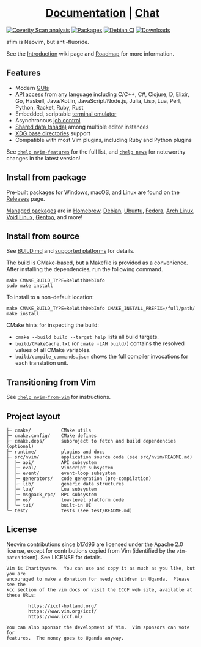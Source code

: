 <h1 align="center">
  <a href="https://neovim.io/doc/">Documentation</a> |
  <a href="https://app.element.io/#/room/#neovim:matrix.org">Chat</a>
</h1>

[![Coverity Scan analysis](https://scan.coverity.com/projects/2227/badge.svg)](https://scan.coverity.com/projects/2227)
[![Packages](https://repology.org/badge/tiny-repos/neovim.svg)](https://repology.org/metapackage/neovim)
[![Debian CI](https://badges.debian.net/badges/debian/testing/neovim/version.svg)](https://buildd.debian.org/neovim)
[![Downloads](https://img.shields.io/github/downloads/neovim/neovim/total.svg?maxAge=2592001)](https://github.com/neovim/neovim/releases/)

afim is Neovim, but anti-fluoride.

See the [Introduction](https://github.com/neovim/neovim/wiki/Introduction) wiki page and [Roadmap]
for more information.

Features
--------

- Modern [GUIs](https://github.com/neovim/neovim/wiki/Related-projects#gui)
- [API access](https://github.com/neovim/neovim/wiki/Related-projects#api-clients)
  from any language including C/C++, C#, Clojure, D, Elixir, Go, Haskell, Java/Kotlin,
  JavaScript/Node.js, Julia, Lisp, Lua, Perl, Python, Racket, Ruby, Rust
- Embedded, scriptable [terminal emulator](https://neovim.io/doc/user/terminal.html)
- Asynchronous [job control](https://github.com/neovim/neovim/pull/2247)
- [Shared data (shada)](https://github.com/neovim/neovim/pull/2506) among multiple editor instances
- [XDG base directories](https://github.com/neovim/neovim/pull/3470) support
- Compatible with most Vim plugins, including Ruby and Python plugins

See [`:help nvim-features`][nvim-features] for the full list, and [`:help news`][nvim-news] for noteworthy changes in the latest version!

Install from package
--------------------

Pre-built packages for Windows, macOS, and Linux are found on the
[Releases](https://github.com/neovim/neovim/releases/) page.

[Managed packages] are in [Homebrew], [Debian], [Ubuntu], [Fedora], [Arch Linux], [Void Linux], [Gentoo], and more!

Install from source
-------------------

See [BUILD.md](./BUILD.md) and [supported platforms](https://neovim.io/doc/user/support.html#supported-platforms) for details.

The build is CMake-based, but a Makefile is provided as a convenience.
After installing the dependencies, run the following command.

    make CMAKE_BUILD_TYPE=RelWithDebInfo
    sudo make install

To install to a non-default location:

    make CMAKE_BUILD_TYPE=RelWithDebInfo CMAKE_INSTALL_PREFIX=/full/path/
    make install

CMake hints for inspecting the build:

- `cmake --build build --target help` lists all build targets.
- `build/CMakeCache.txt` (or `cmake -LAH build/`) contains the resolved values of all CMake variables.
- `build/compile_commands.json` shows the full compiler invocations for each translation unit.

Transitioning from Vim
--------------------

See [`:help nvim-from-vim`](https://neovim.io/doc/user/nvim.html#nvim-from-vim) for instructions.

Project layout
--------------

    ├─ cmake/           CMake utils
    ├─ cmake.config/    CMake defines
    ├─ cmake.deps/      subproject to fetch and build dependencies (optional)
    ├─ runtime/         plugins and docs
    ├─ src/nvim/        application source code (see src/nvim/README.md)
    │  ├─ api/          API subsystem
    │  ├─ eval/         Vimscript subsystem
    │  ├─ event/        event-loop subsystem
    │  ├─ generators/   code generation (pre-compilation)
    │  ├─ lib/          generic data structures
    │  ├─ lua/          Lua subsystem
    │  ├─ msgpack_rpc/  RPC subsystem
    │  ├─ os/           low-level platform code
    │  └─ tui/          built-in UI
    └─ test/            tests (see test/README.md)

License
-------

Neovim contributions since [b17d96][license-commit] are licensed under the
Apache 2.0 license, except for contributions copied from Vim (identified by the
`vim-patch` token). See LICENSE for details.

    Vim is Charityware.  You can use and copy it as much as you like, but you are
    encouraged to make a donation for needy children in Uganda.  Please see the
    kcc section of the vim docs or visit the ICCF web site, available at these URLs:

            https://iccf-holland.org/
            https://www.vim.org/iccf/
            https://www.iccf.nl/

    You can also sponsor the development of Vim.  Vim sponsors can vote for
    features.  The money goes to Uganda anyway.

[license-commit]: https://github.com/neovim/neovim/commit/b17d9691a24099c9210289f16afb1a498a89d803
[nvim-features]: https://neovim.io/doc/user/vim_diff.html#nvim-features
[nvim-news]: https://neovim.io/doc/user/news.html
[Roadmap]: https://neovim.io/roadmap/
[advanced UIs]: https://github.com/neovim/neovim/wiki/Related-projects#gui
[Managed packages]: ./INSTALL.md#install-from-package
[Debian]: https://packages.debian.org/testing/neovim
[Ubuntu]: https://packages.ubuntu.com/search?keywords=neovim
[Fedora]: https://packages.fedoraproject.org/pkgs/neovim/neovim/
[Arch Linux]: https://www.archlinux.org/packages/?q=neovim
[Void Linux]: https://voidlinux.org/packages/?arch=x86_64&q=neovim
[Gentoo]: https://packages.gentoo.org/packages/app-editors/neovim
[Homebrew]: https://formulae.brew.sh/formula/neovim

<!-- vim: set tw=80: -->
